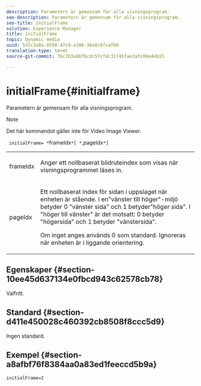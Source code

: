 ```yaml
---
description: Parametern är gemensam för alla visningsprogram.
seo-description: Parametern är gemensam för alla visningsprogram.
seo-title: initialFrame
solution: Experience Manager
title: initialFrame
topic: Dynamic media
uuid: 5d1c3a8a-8598-47c9-a106-36e8c6fcafb0
translation-type: tm+mt
source-git-commit: 7bc7b3a86fbcdc57cfdc31745fae3afc06e44b15

---
```



# initialFrame{#initialframe}

Parametern är gemensam för alla visningsprogram.

>[!NOTE]
>
>Det här kommandot gäller inte för Video Image Viewer.

` initialFrame= *`frameIdx`*[ *`,pageIdx`*]`

<table id="table_9B98C97485DD4DEB8A6ECBCE8DF6B886"> 
 <tbody> 
  <tr> 
   <td colname="col1"> <p> <span class="codeph"> <span class="varname"> frameIdx</span></span> </p> </td> 
   <td colname="col2"> <p> Anger ett nollbaserat bildruteindex som visas när visningsprogrammet läses in. </p> </td> 
  </tr> 
  <tr> 
   <td colname="col1"> <p><span class="codeph"><span class="varname"> pageIdx</span></span> </p> </td> 
   <td colname="col2"> <p>Ett nollbaserat index för sidan i uppslaget när enheten är stående. I en"vänster till höger"-miljö betyder <span class="codeph"> 0</span> "vänster sida" och <span class="codeph"> 1</span> betyder"höger sida". I "höger till vänster" är det motsatt: <span class="codeph"> 0</span> betyder "högersida" och <span class="codeph"> 1</span> betyder "vänstersida". </p> <p>Om inget anges används <span class="codeph"> 0</span> som standard. Ignoreras när enheten är i liggande orientering. </p> </td> 
  </tr> 
 </tbody> 
</table>

## Egenskaper {#section-10ee45d637134e0fbcd943c62578cb78}

Valfritt.

## Standard {#section-d411e450028c460392cb8508f8ccc5d9}

Ingen standard.

## Exempel {#section-a8afbf76f8384aa0a83ed1feeccd5b9a}

```
initialFrame=2
```

